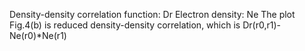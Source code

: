 Density-density correlation function: Dr
Electron density: Ne
The plot Fig.4(b) is reduced density-density correlation, which is Dr(r0,r1)-Ne(r0)*Ne(r1)
